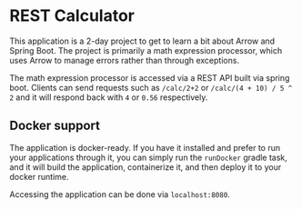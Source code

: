 # REST Calculator

This application is a 2-day project to get to learn a bit about Arrow and Spring Boot. The project is primarily a math expression processor, which uses Arrow to manage errors rather than through exceptions.

The math expression processor is accessed via a REST API built via spring boot. Clients can send requests such as `/calc/2+2` or `/calc/(4 + 10) / 5 ^ 2` and it will respond back with `4` or `0.56` respectively.

## Docker support

The application is docker-ready. If you have it installed and prefer to run your applications through it, you can simply run the `runDocker` gradle task, and it will build the application, containerize it, and then deploy it to your docker runtime.

Accessing the application can be done via `localhost:8080`.